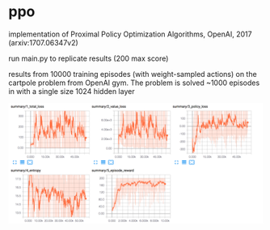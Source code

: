 # ppo

implementation of Proximal Policy Optimization Algorithms, OpenAI, 2017 (arxiv:1707.06347v2)

run main.py to replicate results (200 max score)

results from 10000 training episodes (with weight-sampled actions) on the cartpole problem from OpenAI gym. The problem is solved ~1000 episodes in with a single size 1024 hidden layer

![alt text](ppo.png)

